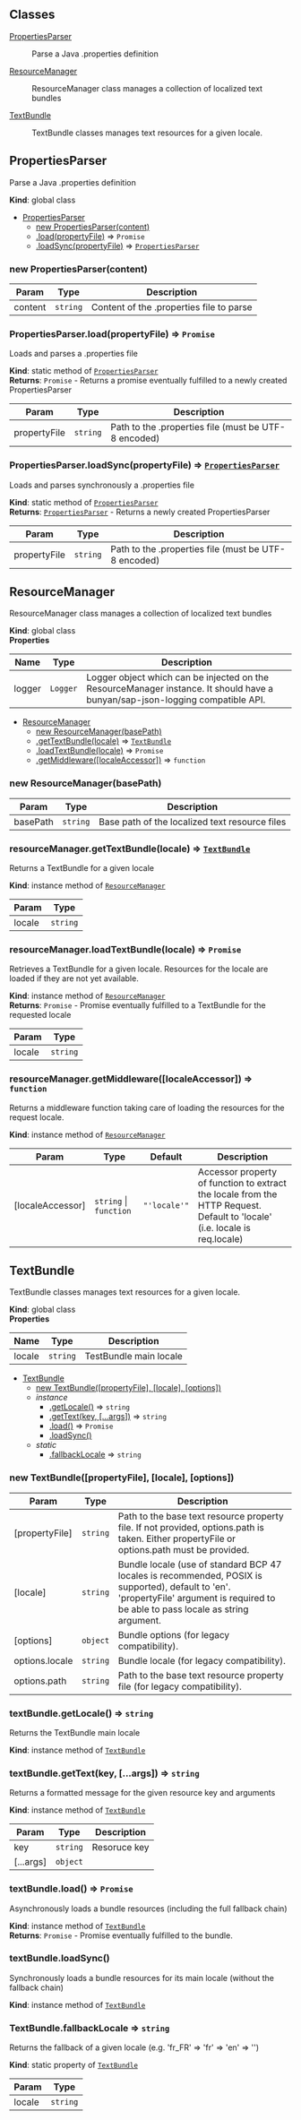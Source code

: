 ## Classes

<dl>
<dt><a href="#PropertiesParser">PropertiesParser</a></dt>
<dd><p>Parse a Java .properties definition</p>
</dd>
<dt><a href="#ResourceManager">ResourceManager</a></dt>
<dd><p>ResourceManager class manages a collection of localized text bundles</p>
</dd>
<dt><a href="#TextBundle">TextBundle</a></dt>
<dd><p>TextBundle classes manages text resources for a given locale.</p>
</dd>
</dl>

<a name="PropertiesParser"></a>

## PropertiesParser
Parse a Java .properties definition

**Kind**: global class  

* [PropertiesParser](#PropertiesParser)
    * [new PropertiesParser(content)](#new_PropertiesParser_new)
    * [.load(propertyFile)](#PropertiesParser.load) ⇒ <code>Promise</code>
    * [.loadSync(propertyFile)](#PropertiesParser.loadSync) ⇒ <code>[PropertiesParser](#PropertiesParser)</code>

<a name="new_PropertiesParser_new"></a>

### new PropertiesParser(content)

| Param | Type | Description |
| --- | --- | --- |
| content | <code>string</code> | Content of the .properties file to parse |

<a name="PropertiesParser.load"></a>

### PropertiesParser.load(propertyFile) ⇒ <code>Promise</code>
Loads and parses a .properties file

**Kind**: static method of <code>[PropertiesParser](#PropertiesParser)</code>  
**Returns**: <code>Promise</code> - Returns a promise eventually fulfilled to a newly created PropertiesParser  

| Param | Type | Description |
| --- | --- | --- |
| propertyFile | <code>string</code> | Path to the .properties file (must be UTF-8 encoded) |

<a name="PropertiesParser.loadSync"></a>

### PropertiesParser.loadSync(propertyFile) ⇒ <code>[PropertiesParser](#PropertiesParser)</code>
Loads and parses synchronously a .properties file

**Kind**: static method of <code>[PropertiesParser](#PropertiesParser)</code>  
**Returns**: <code>[PropertiesParser](#PropertiesParser)</code> - Returns a newly created PropertiesParser  

| Param | Type | Description |
| --- | --- | --- |
| propertyFile | <code>string</code> | Path to the .properties file (must be UTF-8 encoded) |

<a name="ResourceManager"></a>

## ResourceManager
ResourceManager class manages a collection of localized text bundles

**Kind**: global class  
**Properties**

| Name | Type | Description |
| --- | --- | --- |
| logger | <code>Logger</code> | Logger object which can be injected on the ResourceManager instance. It should have a bunyan/sap-json-logging compatible API. |


* [ResourceManager](#ResourceManager)
    * [new ResourceManager(basePath)](#new_ResourceManager_new)
    * [.getTextBundle(locale)](#ResourceManager+getTextBundle) ⇒ <code>[TextBundle](#TextBundle)</code>
    * [.loadTextBundle(locale)](#ResourceManager+loadTextBundle) ⇒ <code>Promise</code>
    * [.getMiddleware([localeAccessor])](#ResourceManager+getMiddleware) ⇒ <code>function</code>

<a name="new_ResourceManager_new"></a>

### new ResourceManager(basePath)

| Param | Type | Description |
| --- | --- | --- |
| basePath | <code>string</code> | Base path of the localized text resource files |

<a name="ResourceManager+getTextBundle"></a>

### resourceManager.getTextBundle(locale) ⇒ <code>[TextBundle](#TextBundle)</code>
Returns a TextBundle for a given locale

**Kind**: instance method of <code>[ResourceManager](#ResourceManager)</code>  

| Param | Type |
| --- | --- |
| locale | <code>string</code> | 

<a name="ResourceManager+loadTextBundle"></a>

### resourceManager.loadTextBundle(locale) ⇒ <code>Promise</code>
Retrieves a TextBundle for a given locale. Resources for the locale are loaded if they are not yet available.

**Kind**: instance method of <code>[ResourceManager](#ResourceManager)</code>  
**Returns**: <code>Promise</code> - Promise eventually fulfilled to a TextBundle for the requested locale  

| Param | Type |
| --- | --- |
| locale | <code>string</code> | 

<a name="ResourceManager+getMiddleware"></a>

### resourceManager.getMiddleware([localeAccessor]) ⇒ <code>function</code>
Returns a middleware function taking care of loading the resources for the request locale.

**Kind**: instance method of <code>[ResourceManager](#ResourceManager)</code>  

| Param | Type | Default | Description |
| --- | --- | --- | --- |
| [localeAccessor] | <code>string</code> &#124; <code>function</code> | <code>&quot;&#x27;locale&#x27;&quot;</code> | Accessor property of function to extract the locale from the HTTP Request. Default to 'locale' (i.e. locale is req.locale) |

<a name="TextBundle"></a>

## TextBundle
TextBundle classes manages text resources for a given locale.

**Kind**: global class  
**Properties**

| Name | Type | Description |
| --- | --- | --- |
| locale | <code>string</code> | TestBundle main locale |


* [TextBundle](#TextBundle)
    * [new TextBundle([propertyFile], [locale], [options])](#new_TextBundle_new)
    * _instance_
        * [.getLocale()](#TextBundle+getLocale) ⇒ <code>string</code>
        * [.getText(key, [...args])](#TextBundle+getText) ⇒ <code>string</code>
        * [.load()](#TextBundle+load) ⇒ <code>Promise</code>
        * [.loadSync()](#TextBundle+loadSync)
    * _static_
        * [.fallbackLocale](#TextBundle.fallbackLocale) ⇒ <code>string</code>

<a name="new_TextBundle_new"></a>

### new TextBundle([propertyFile], [locale], [options])

| Param | Type | Description |
| --- | --- | --- |
| [propertyFile] | <code>string</code> | Path to the base text resource property file. If not provided, options.path is taken. Either propertyFile or options.path must be provided. |
| [locale] | <code>string</code> | Bundle locale (use of standard BCP 47 locales is recommended, POSIX is supported), default to 'en'. 'propertyFile' argument is required to be able to pass locale as string argument. |
| [options] | <code>object</code> | Bundle options (for legacy compatibility). |
| options.locale | <code>string</code> | Bundle locale (for legacy compatibility). |
| options.path | <code>string</code> | Path to the base text resource property file (for legacy compatibility). |

<a name="TextBundle+getLocale"></a>

### textBundle.getLocale() ⇒ <code>string</code>
Returns the TextBundle main locale

**Kind**: instance method of <code>[TextBundle](#TextBundle)</code>  
<a name="TextBundle+getText"></a>

### textBundle.getText(key, [...args]) ⇒ <code>string</code>
Returns a formatted message for the given resource key and arguments

**Kind**: instance method of <code>[TextBundle](#TextBundle)</code>  

| Param | Type | Description |
| --- | --- | --- |
| key | <code>string</code> | Resoruce key |
| [...args] | <code>object</code> |  |

<a name="TextBundle+load"></a>

### textBundle.load() ⇒ <code>Promise</code>
Asynchronously loads a bundle resources (including the full fallback chain)

**Kind**: instance method of <code>[TextBundle](#TextBundle)</code>  
**Returns**: <code>Promise</code> - Promise eventually fulfilled to the bundle.  
<a name="TextBundle+loadSync"></a>

### textBundle.loadSync()
Synchronously loads a bundle resources for its main locale (without the fallback chain)

**Kind**: instance method of <code>[TextBundle](#TextBundle)</code>  
<a name="TextBundle.fallbackLocale"></a>

### TextBundle.fallbackLocale ⇒ <code>string</code>
Returns the fallback of a given locale (e.g. 'fr_FR' => 'fr' => 'en' => '')

**Kind**: static property of <code>[TextBundle](#TextBundle)</code>  

| Param | Type |
| --- | --- |
| locale | <code>string</code> | 

